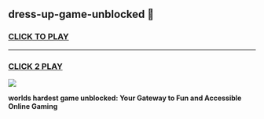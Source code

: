 
## dress-up-game-unblocked 👋
<h3>
<a href="https://premium.freeplayer.one?title=dress-up-game-unblocked&ref=14F">CLICK TO PLAY</a></h3>
<hr>

<h3>
<a href="https://premium.freeplayer.one?title=dress-up-game-unblocked&ref=14F">CLICK 2 PLAY</a>
  
</h3>

<a href="https://premium.freeplayer.one?title=dress-up-game-unblocked&ref=12F/"><img src="https://clearcache.store/games.png"></a>


**worlds hardest game unblocked: Your Gateway to Fun and Accessible Online Gaming**
